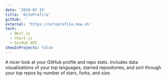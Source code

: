```yaml
---
date: '2019-07-15'
title: 'OctoProfile'
github: ''
external: 'https://octoprofile.now.sh'
tech:
  - Next.js
  - Chart.js
  - GitHub API
showInProjects: false
---
```


A nicer look at your GitHub profile and repo stats. Includes data visualizations of your top languages, starred repositories, and sort through your top repos by number of stars, forks, and size.
